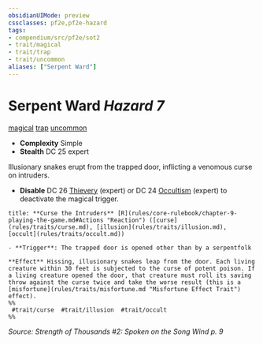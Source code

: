 ```yaml
---
obsidianUIMode: preview
cssclasses: pf2e,pf2e-hazard
tags:
- compendium/src/pf2e/sot2
- trait/magical
- trait/trap
- trait/uncommon
aliases: ["Serpent Ward"]
---
```

# Serpent Ward *Hazard 7*  
[magical](rules/traits/magical.md "Magical Item Trait")  [trap](rules/traits/trap.md "Trap Hazard Trait")  [uncommon](rules/traits/uncommon.md "Uncommon Rarity Trait")  

- **Complexity** Simple
- **Stealth** DC 25 expert  

Illusionary snakes erupt from the trapped door, inflicting a venomous curse on intruders.

- **Disable** DC 26 [Thievery](compendium/skills.md#Thievery) (expert) or DC 24 [Occultism](compendium/skills.md#Occultism) (expert) to deactivate the magical trigger.  

```ad-embed-ability
title: **Curse the Intruders** [R](rules/core-rulebook/chapter-9-playing-the-game.md#Actions "Reaction") ([curse](rules/traits/curse.md), [illusion](rules/traits/illusion.md), [occult](rules/traits/occult.md))

- **Trigger**: The trapped door is opened other than by a serpentfolk

**Effect** Hissing, illusionary snakes leap from the door. Each living creature within 30 feet is subjected to the curse of potent poison. If a living creature opened the door, that creature must roll its saving throw against the curse twice and take the worse result (this is a [misfortune](rules/traits/misfortune.md "Misfortune Effect Trait") effect).  
%%
 #trait/curse  #trait/illusion  #trait/occult 
%%
```

*Source: Strength of Thousands #2: Spoken on the Song Wind p. 9*